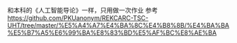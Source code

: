 和本科的《人工智能导论》一样，只用做一次作业
参考 https://github.com/PKUanonym/REKCARC-TSC-UHT/tree/master/%E5%A4%A7%E4%BA%8C%E4%B8%8B/%E4%BA%BA%E5%B7%A5%E6%99%BA%E8%83%BD%E5%AF%BC%E8%AE%BA